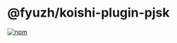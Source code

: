 # @fyuzh/koishi-plugin-pjsk

[![npm](https://img.shields.io/npm/v/@fyuzh/koishi-plugin-pjsk?style=flat-square)](https://www.npmjs.com/package/@fyuzh/koishi-plugin-pjsk)


